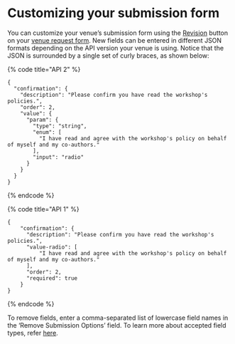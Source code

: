 # Customizing your submission form

You can customize your venue’s submission form using the [Revision](../../reference/stages/revision.md) button on your [venue request form](navigating-your-venue-pages.md#venue-request-form). New fields can be entered in different JSON formats depending on the API version your venue is using. Notice that the JSON is surrounded by a single set of curly braces, as shown below:

{% code title="API 2" %}
```
{
  "confirmation": {
    "description": "Please confirm you have read the workshop's policies.",
    "order": 2,
    "value": {
      "param": {
        "type": "string",
        "enum": [
          "I have read and agree with the workshop's policy on behalf of myself and my co-authors."
        ],
        "input": "radio"
      }
    }
  }
}
```
{% endcode %}

{% code title="API 1" %}
```
{
    "confirmation": {
      "description": "Please confirm you have read the workshop's policies.",
      "value-radio": [
          "I have read and agree with the workshop's policy on behalf of myself and my co-authors."
      ],
      "order": 2,
      "required": true
    }
}
```
{% endcode %}

To remove fields, enter a comma-separated list of lowercase field names in the ‘Remove Submission Options’ field. To learn more about accepted field types, refer [here](../frequently-asked-questions/what-field-types-are-supported-in-the-forms.md).&#x20;
